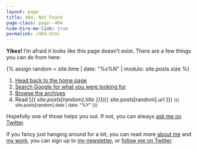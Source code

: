 ```yaml
---
layout: page
title: 404, Not Found
page-class: page--404
hide-hire-me-link: true
permalink: /404.html
---
```


**Yikes!** I’m afraid it looks like this page doesn’t exist. There are a few
things you can do from here:

{% assign random = site.time | date: "%s%N" | modulo: site.posts.size %}

1. [Head back to the home page](/)
2. [Search Google for what you were looking for](https://www.google.com/search?q=site%3Acsswizardry.com+YOUR+SEARCH+TERM)
3. [Browse the archives](/archive/)
4. Read [<cite>{{ site.posts[random].title }}</cite>]({{ site.posts[random].url }}) <small>({{ site.posts[random].date | date: "%Y" }})</small>

<script>
(() => {

  // Let’s try guess what they might have been looking for…

  // Get the current URL
  const url = new URL(window.location.href);

  // Grab the 404ing path
  const pathname = url.pathname;

  // Replace any URL-like characters with spaces
  const formattedPath = pathname.replace(/[-_\/]+/g, ' ').trim();

  // Rewrite the Google link above
  const anchor = document.querySelector('a[href*="google"]');
  anchor.href = `https://www.google.com/search?q=site%3A${url.hostname}+${encodeURIComponent(formattedPath)}`;

})();
</script>

Hopefully one of those helps you out. If not, you can always [ask me on
Twitter](https://twitter.com/csswizardry).

If you fancy just hanging around for a bit, you can read more [about
me](/about/) and [my work](/services/), you can sign up to [my
newsletter](/newsletter/), or [follow me on
Twitter](https://twitter.com/csswizardry).
